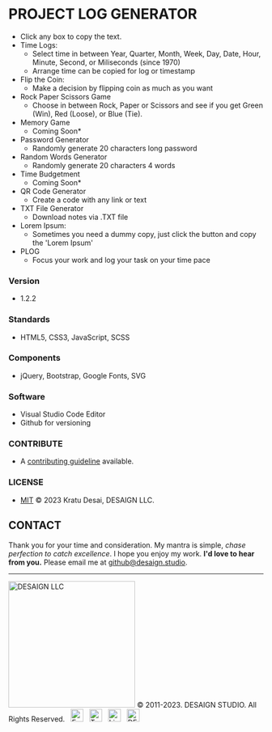 # PROJECT LOG GENERATOR

- Click any box to copy the text.
- Time Logs:
  - Select time in between Year, Quarter, Month, Week, Day, Date, Hour, Minute, Second, or Miliseconds (since 1970)
  - Arrange time can be copied for log or timestamp
- Flip the Coin:
  - Make a decision by flipping coin as much as you want
- Rock Paper Scissors Game
  - Choose in between Rock, Paper or Scissors and see if you get Green (Win), Red (Loose), or Blue (Tie).
- Memory Game
  - Coming Soon*
- Password Generator
  - Randomly generate 20 characters long password
- Random Words Generator
  - Randomly generate 20 characters 4 words
- Time Budgetment
  - Coming Soon*
- QR Code Generator
  - Create a code with any link or text
- TXT File Generator
  - Download notes via .TXT file
- Lorem Ipsum:
  - Sometimes you need a dummy copy, just click the button and copy the 'Lorem Ipsum'
- PLOG
  - Focus your work and log your task on your time pace

### Version

  - 1.2.2

### Standards

- HTML5, CSS3, JavaScript, SCSS

### Components

- jQuery, Bootstrap, Google Fonts, SVG

### Software

- Visual Studio Code Editor
- Github for versioning

### CONTRIBUTE

- A [contributing guideline](https://github.com/kratuvwxyz/CONTRIBUTE) available.

### LICENSE

- [MIT](https://github.com/kratuvwxyz/LICENSE) © 2023 Kratu Desai, DESAIGN LLC.

## CONTACT

Thank you for your time and consideration. My mantra is simple, _chase perfection to catch excellence_. I hope you enjoy my work. **I'd love to hear from you.** Please email me at <a href="mailto:github@desaign.studio?Subject=Message from Github">github@desaign.studio</a>.

<hr/>

<img src="https://desaign.app/clients/cli/images/logo/desaign-logo-black.png" alt="DESAIGN LLC" width="250px"/> &copy; 2011-2023. <a href="https://desaign.app" target="_blank" style="text-decoration:none;">DESAIGN STUDIO</a>. All Rights Reserved. &#160;
<a href="https://www.facebook.com/desaignstudio" target="_blank" style="text-decoration:none;"><img src="https://desaign.app/clients/cli/images/1x/facebook.png" alt="Facebook" width="25" /></a> &#160;
<a href="https://www.twitter.com/desaignstudio" target="_blank" style="text-decoration:none;"><img src="https://desaign.app/clients/cli/images/1x/twitter.png" alt="Twitter" width="25" /></a> &#160;
<a href="https://www.linkedin.com/company/desaignstudio" target="_blank" style="text-decoration:none;"><img src="https://desaign.app/clients/cli/images/1x/linkedin.png" alt="Linked In" width="25" /></a> &#160;
<a href="https://desaigner.info" target="_blank" style="text-decoration:none;"><img src="https://desaign.app/clients/cli/images/1x/blog.png" alt="DESAIGN BLOG" width="25" /></a> &#160;
